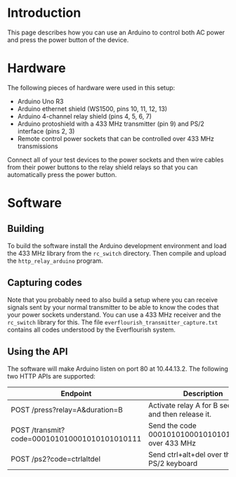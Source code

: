 # Introduction

This page describes how you can use an Arduino to control both AC
power and press the power button of the device.

# Hardware

The following pieces of hardware were used in this setup:

- Arduino Uno R3
- Arduino ethernet shield (WS1500, pins 10, 11, 12, 13)
- Arduino 4-channel relay shield (pins 4, 5, 6, 7)
- Arduino protoshield with a 433 MHz transmitter (pin 9) and PS/2 interface (pins 2, 3)
- Remote control power sockets that can be controlled over 433 MHz transmissions

Connect all of your test devices to the power sockets and then wire
cables from their power buttons to the relay shield relays so that you
can automatically press the power button.

# Software

## Building

To build the software install the Arduino development environment and
load the 433 MHz library from the `rc_switch` directory. Then compile
and upload the `http_relay_arduino` program.

## Capturing codes

Note that you probably need to also build a setup where you can
receive signals sent by your normal transmitter to be able to know the
codes that your power sockets understand. You can use a 433 MHz
receiver and the `rc_switch` library for this. The file
`everflourish_transmitter_capture.txt` contains all codes understood
by the Everflourish system.

## Using the API

The software will make Arduino listen on port 80 at 10.44.13.2. The
following two HTTP APIs are supported:

| Endpoint                                     | Description                                         |
| ---------------------------------------------|---------------------------------------------------- |
| POST /press?relay=A&duration=B               | Activate relay A for B seconds and then release it. |
| POST /transmit?code=000101010001010101010111 | Send the code 000101010001010101010111 over 433 MHz |
| POST /ps2?code=ctrlaltdel                    | Send ctrl+alt+del over the fake PS/2 keyboard       |


